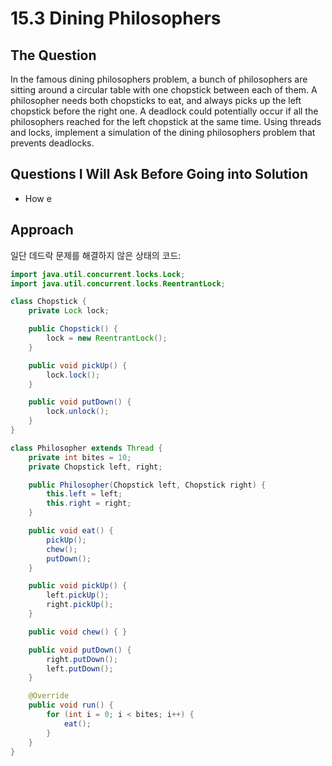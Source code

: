 
# 15.3 Dining Philosophers

## The Question
In the famous dining philosophers problem, a bunch of philosophers are
sitting around a circular table with one chopstick between each of them. A philosopher needs
both chopsticks to eat, and always picks up the left chopstick before the right one. A deadlock
could potentially occur if all the philosophers reached for the left chopstick at the same time. Using
threads and locks, implement a simulation of the dining philosophers problem that prevents deadlocks.

## Questions I Will Ask Before Going into Solution
- How e

## Approach
일단 데드락 문제를 해결하지 않은 상태의 코드:
```java
import java.util.concurrent.locks.Lock;
import java.util.concurrent.locks.ReentrantLock;

class Chopstick {
    private Lock lock;

    public Chopstick() {
        lock = new ReentrantLock();
    }

    public void pickUp() {
        lock.lock();
    }

    public void putDown() {
        lock.unlock();
    }
}

class Philosopher extends Thread {
    private int bites = 10;
    private Chopstick left, right;

    public Philosopher(Chopstick left, Chopstick right) {
        this.left = left;
        this.right = right;
    }

    public void eat() {
        pickUp();
        chew();
        putDown();
    }

    public void pickUp() {
        left.pickUp();
        right.pickUp();
    }

    public void chew() { }

    public void putDown() {
        right.putDown();
        left.putDown();
    }

    @Override
    public void run() {
        for (int i = 0; i < bites; i++) {
            eat();
        }
    }
}

```